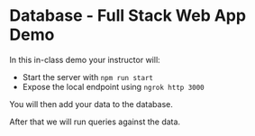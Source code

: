 # Database - Full Stack Web App Demo

In this in-class demo your instructor will:

- Start the server with `npm run start`
- Expose the local endpoint using `ngrok http 3000`

You will then add your data to the database.

After that we will run queries against the data.
